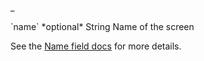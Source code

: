 _<tr>
  <td markdown="span">`name`</td>
  <td markdown="span">*optional*</td>
  <td markdown="span">String</td>
  <td markdown="span">Name of the screen

  See the [Name field docs](/docs/connections/spec/screen#name) for more details.
  </td>
</tr>
